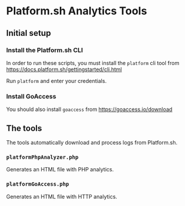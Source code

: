 # Platform.sh Analytics Tools

## Initial setup

### Install the Platform.sh CLI

In order to run these scripts, you must install the `platform` cli tool from
https://docs.platform.sh/gettingstarted/cli.html

Run `platform` and enter your credentials.

### Install GoAccess

You should also install `goaccess` from
https://goaccess.io/download

## The tools

The tools automatically download and process logs from Platform.sh.

### `platformPhpAnalyzer.php` 

Generates an HTML file with PHP analytics.

### `platformGoAccess.php`

Generates an HTML file with HTTP analytics.
